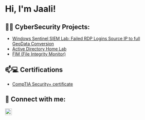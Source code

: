 <h1>Hi, I'm Jaali! </h1>

<h2>👨‍💻 CyberSecurity Projects:</h2>

  - [Windows Sentinel SIEM Lab: Failed RDP Logins Source IP to full GeoData Conversion](https://github.com/joshmadakor1/Sentinel-Lab)
  - [Active Directory Home Lab](https://github.com/joshmadakor1/AD_PS)
  - [FIM (File Integrity Monitor)](https://github.com/joshmadakor1/PowerShell-Integrity-FIM)

<h2>📫💻 Certifications</h2>

  - [CompTIA Security+ certificate](https://github.com/kingjones96/kingjones96/files/9255910/CompTIA.Security%2B.ce.certificate.1.pdf)

<h2> 🤳 Connect with me:</h2>

[<img align="left" alt="JaaliJones | LinkedIn" width="22px" src="https://cdn.jsdelivr.net/npm/simple-icons@v3/icons/linkedin.svg" />][linkedin]

[linkedin]: https://www.linkedin.com/in/jaali-jones

<!--

- 🔭 I’m currently working on ...
- 🌱 I’m currently learning ...
- 👯 I’m looking to collaborate on ...
- 🤔 I’m looking for help with ...
- 💬 Ask me about ...
- 📫 How to reach me: ...
- ⚡ Fun fact: ...
-->
